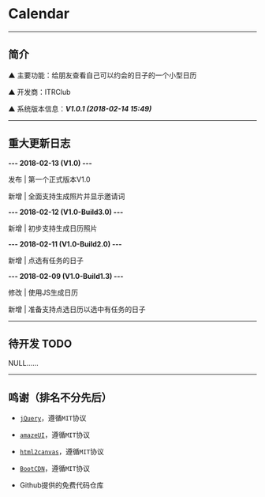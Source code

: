 # Calendar

---

## 简介

▲ 主要功能：给朋友查看自己可以约会的日子的一个小型日历

▲ 开发商：ITRClub

▲ 系统版本信息：***V1.0.1 (2018-02-14 15:49)***

---

## 重大更新日志

**--- 2018-02-13 (V1.0) ---**

发布 | 第一个正式版本V1.0

新增 | 全面支持生成照片并显示邀请词

**--- 2018-02-12 (V1.0-Build3.0) ---**

新增 | 初步支持生成日历照片

**--- 2018-02-11 (V1.0-Build2.0) ---**

新增 | 点选有任务的日子

**--- 2018-02-09 (V1.0-Build1.3) ---**

修改 | 使用JS生成日历

新增 | 准备支持点选日历以选中有任务的日子

---

## 待开发 TODO

NULL……

---

## 鸣谢（排名不分先后）

* [`jQuery`](https://jquery.org/)，遵循`MIT`协议

* [`amazeUI`](https://github.com/amazeui/amazeui)，遵循`MIT`协议

* [`html2canvas`](https://github.com/niklasvh/html2canvas)，遵循`MIT`协议

* [`BootCDN`](https://github.com/bootcdn/cdnjs)，遵循`MIT`协议

* Github提供的免费代码仓库
